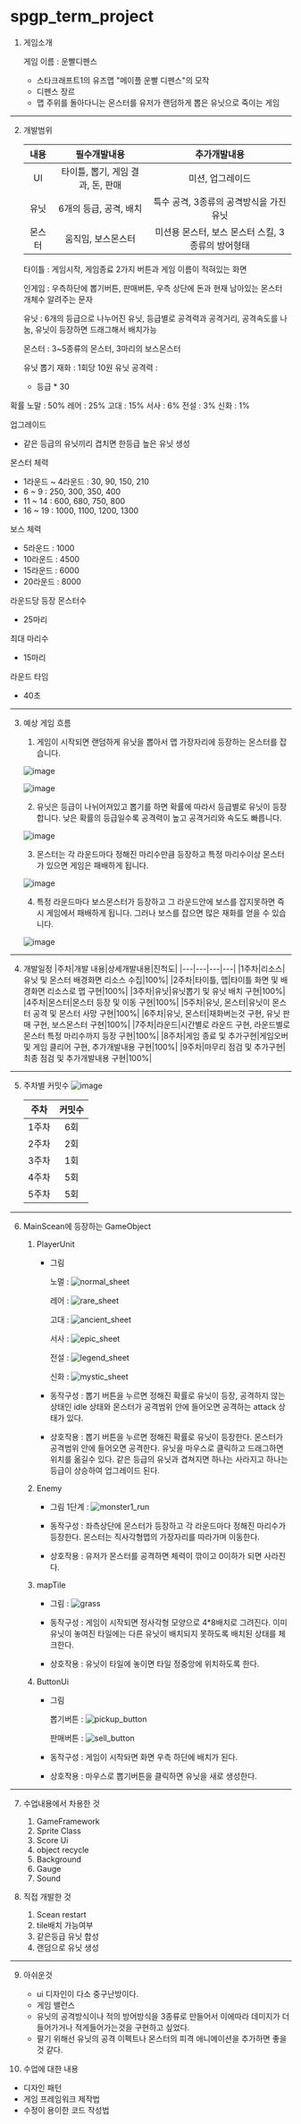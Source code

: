# spgp_term_project
1. 게임소개
   
   게임 이름 : 운빨디펜스

   * 스타크래프트1의 유즈맵 "메이플 운빨 디펜스"의 모작
   * 디펜스 장르
   * 맵 주위를 돌아다니는 몬스터를 유저가 랜덤하게 뽑은 유닛으로 죽이는 게임
-----------------
2. 개발범위

   |내용|필수개발내용|추가개발내용|
   |:---:|:---:|:---:|
   |UI|타이틀, 뽑기, 게임 결과, 돈, 판매|미션, 업그레이드|
   |유닛|6개의 등급, 공격, 배치|특수 공격, 3종류의 공격방식을 가진 유닛|
   |몬스터|움직임, 보스몬스터|미션용 몬스터, 보스 몬스터 스킬, 3종류의 방어형태|

   타이틀 : 게임시작, 게임종료 2가지 버튼과 게임 이름이 적혀있는 화면
   
   인게임 : 우측하단에 뽑기버튼, 판매버튼, 우측 상단에 돈과 현재 남아있는 몬스터 개체수 알려주는 문자
   
   유닛 : 6개의 등급으로 나누어진 유닛, 등급별로 공격력과 공격거리, 공격속도를 나눔, 유닛이 등장하면 드래그해서 배치가능
   
   몬스터 : 3~5종류의 몬스터, 3마리의 보스몬스터

   유닛 뽑기 재화 : 1회당 10원
   유닛 공격력 :
   * 등급 * 30

확률
노말 : 50%
레어 : 25%
고대 : 15%
서사 : 6%
전설 : 3%
신화 : 1%

업그레이드
   * 같은 등급의 유닛끼리 겹치면 한등급 높은 유닛 생성

몬스터 체력
   * 1라운드 ~ 4라운드 : 30, 90, 150, 210
   * 6 ~ 9 : 250, 300, 350, 400
   * 11 ~ 14 : 600, 680, 750, 800
   * 16 ~ 19 : 1000, 1100, 1200, 1300

보스 체력
   * 5라운드 : 1000
   * 10라운드 : 4500
   * 15라운드 : 6000
   * 20라운드 : 8000

라운드당 등장 몬스터수
   * 25마리

최대 마리수
   * 15마리

라운드 타임
   * 40초
----------------
3. 예상 게임 흐름

   1. 게임이 시작되면 랜덤하게 유닛을 뽑아서 맵 가장자리에 등장하는 몬스터를 잡습니다.
  
   ![image](https://github.com/marvin-0/spgp_term_project/assets/58317329/2e8be339-a61e-4264-85d6-35a85c992ed3)
   
   ![image](https://github.com/marvin-0/spgp_term_project/assets/58317329/d5fbfc9c-fe15-4bbf-a5b3-155536f95d46)
   
   2. 유닛은 등급이 나뉘어져있고 뽑기를 하면 확률에 따라서 등급별로 유닛이 등장합니다. 낮은 확률의 등급일수록 공격력이 높고 공격거리와 속도도 빠릅니다.
   
   ![image](https://github.com/marvin-0/spgp_term_project/assets/58317329/bf394cd9-94ed-4fc8-ba85-719d3cb08d0c)

   3. 몬스터는 각 라운드마다 정해진 마리수만큼 등장하고 특정 마리수이상 몬스터가 있으면 게임은 패배하게 됩니다.

   ![image](https://github.com/marvin-0/spgp_term_project/assets/58317329/31b7914f-ee25-4911-a208-b26310eb9752)

   4. 특정 라운드마다 보스몬스터가 등장하고 그 라운드안에 보스를 잡지못하면 즉시 게임에서 패배하게 됩니다. 그러나 보스를 잡으면 많은 재화를 얻을 수 있습니다.
  
   ![image](https://github.com/marvin-0/spgp_term_project/assets/58317329/b6c1760e-1fa9-435a-a9e3-b9eeadd0bbd6)

---------------------

4. 개발일정
   |주차|개발 내용|상세개발내용|진척도|
   |---|---|---|---|
   |1주차|리소스|유닛 및 몬스터 배경화면 리소스 수집|100%|
   |2주차|타이틀, 맵|타이틀 화면 및 배경화면 리소스로 맵 구현|100%|
   |3주차|유닛|유닛뽑기 및 유닛 배치 구현|100%|
   |4주차|몬스터|몬스터 등장 및 이동 구현|100%|
   |5주차|유닛, 몬스터|유닛이 몬스터 공격 및 몬스터 사망 구현|100%|
   |6주차|유닛, 몬스터|재화버는것 구현, 유닛 판매 구현, 보스몬스터 구현|100%|
   |7주차|라운드|시간별로 라운드 구현, 라운드별로 몬스터 특정 마리수까지 등장 구현|100%|
   |8주차|게임 종료 및 추가구현|게임오버 및 게임 클리어 구현, 추가개발내용 구현|100%|
   |9주차|마무리 점검 및 추가구현|최종 점검 및 추가개발내용 구현|100%|

-------------------

5. 주차별 커밋수
   ![image](https://github.com/marvin-0/spgp_term_project/assets/58317329/70ad0ed5-a26a-442f-96d6-dcd3523bfb80)

   |주차|커밋수|
   |:---:|:---:|
   |1주차|6회|
   |2주차|2회|
   |3주차|1회|
   |4주차|5회|
   |5주차|5회|

--------------------

6. MainScean에 등장하는 GameObject

   1. PlayerUnit
      * 그림

        노멀 : ![normal_sheet](https://github.com/marvin-0/spgp_term_project/assets/58317329/a683fba2-1f59-45b8-a3c3-74359cad8403)

        레어 : ![rare_sheet](https://github.com/marvin-0/spgp_term_project/assets/58317329/6a52278b-9fd3-40df-9060-96ba068f36dd)

        고대 : ![ancient_sheet](https://github.com/marvin-0/spgp_term_project/assets/58317329/cce8e590-1940-41ce-a9b8-d32e52586321)

        서사 : ![epic_sheet](https://github.com/marvin-0/spgp_term_project/assets/58317329/8d6116a8-168f-4fdf-ac11-b7b8e746cb3a)

        전설 : ![legend_sheet](https://github.com/marvin-0/spgp_term_project/assets/58317329/4b3e8a40-2f4c-4ce7-9e04-0b862a002b6c)

        신화 : ![mystic_sheet](https://github.com/marvin-0/spgp_term_project/assets/58317329/0e0bea52-bd96-4926-a7f3-5647d7c21d5f)

      * 동작구성 : 뽑기 버튼을 누르면 정해진 확률로 유닛이 등장, 공격하지 않는 상태인 idle 상태와 몬스터가 공격범위 안에 들어오면 공격하는 attack 상태가 있다.
      * 상호작용 : 뽑기 버튼을 누르면 정해진 확률로 유닛이 등장한다. 몬스터가 공격범위 안에 들어오면 공격한다. 유닛을 마우스로 클릭하고 드래그하면 위치를 옮길수 있다. 같은 등급의 유닛과 겹쳐지면 하나는 사라지고 하나는 등급이 상승하여 업그레이드 된다.

   2. Enemy
      * 그림
        1단계 : ![monster1_run](https://github.com/marvin-0/spgp_term_project/assets/58317329/f0fe2cc7-d083-4a2b-b3b9-5487ebb8ff94)
        
      * 동작구성 : 좌측상단에 몬스터가 등장하고 각 라운드마다 정해진 마리수가 등장한다. 몬스터는 직사각형맵의 가장자리를 따라가며 이동한다.
      * 상호작용 : 유저가 몬스터를 공격하면 체력이 깎이고 0이하가 되면 사라진다.

   3. mapTile
      * 그림 : ![grass](https://github.com/marvin-0/spgp_term_project/assets/58317329/bc1457e0-7e19-48a7-9169-e719e065bce3)
     
      * 동작구성 : 게임이 시작되면 정사각형 모양으로 4*8배치로 그려진다. 이미 유닛이 놓여진 타일에는 다른 유닛이 배치되지 못하도록 배치된 상태를 체크한다.
      * 상호작용 : 유닛이 타일에 놓이면 타일 정중앙에 위치하도록 한다.
     
   4. ButtonUi
      * 그림

        뽑기버튼 : ![pickup_button](https://github.com/marvin-0/spgp_term_project/assets/58317329/51802204-f4d3-47ff-bbe5-61f9cc8367f4)

        판매버튼 : ![sell_button](https://github.com/marvin-0/spgp_term_project/assets/58317329/a201817b-f89d-4e8e-9107-a7c185cbce61)

      * 동작구성 : 게임이 시작돠면 화면 우측 하단에 배치가 된다.
      * 상호작용 : 마우스로 뽑기버튼을 클릭하면 유닛을 새로 생성한다.

-------------------------------

7. 수업내용에서 차용한 것
   1. GameFramework
   2. Sprite Class
   3. Score Ui
   4. object recycle
   5. Background
   6. Gauge
   7. Sound

8. 직접 개발한 것
   1. Scean restart
   2. tile배치 가능여부
   3. 같은등급 유닛 합성
   4. 랜덤으로 유닛 생성
  
----------------------------------

9. 아쉬운것
    * ui 디자인이 다소 중구난방이다.
    * 게임 밸런스
    * 유닛의 공격방식이나 적의 방어방식을 3종류로 만들어서 이에따라 데미지가 더 들어가거나 적게들어가는것을 구현하고 싶었다.
    * 팔기 위해선 유닛의 공격 이펙트나 몬스터의 피격 애니메이션을 추가하면 좋을 것 같다.

10. 수업에 대한 내용
   * 디자인 패턴
   * 게임 프레임워크 제작법
   * 수정이 용이한 코드 작성법
   
   

   
